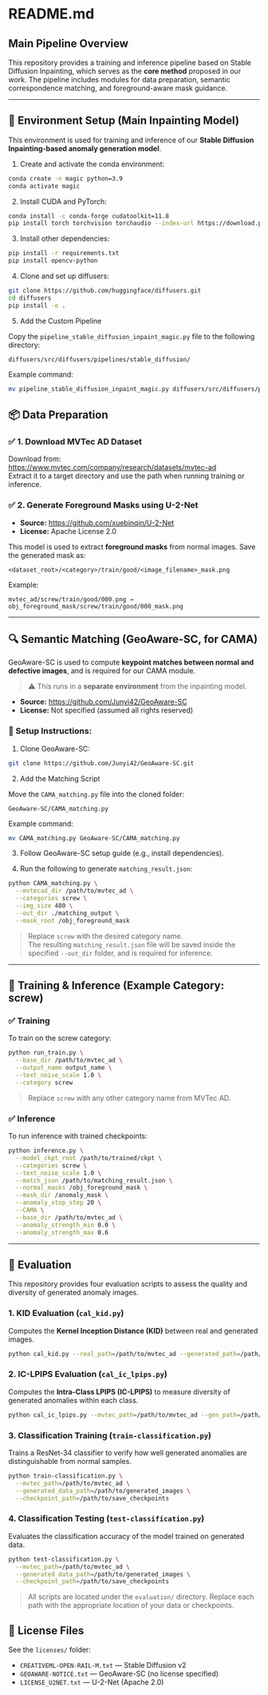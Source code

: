 # README.md

## Main Pipeline Overview

This repository provides a training and inference pipeline based on Stable Diffusion Inpainting, which serves as the **core method** proposed in our work. The pipeline includes modules for data preparation, semantic correspondence matching, and foreground-aware mask guidance.

---

## 🔧 Environment Setup (Main Inpainting Model)

This environment is used for training and inference of our **Stable Diffusion Inpainting-based anomaly generation model**.

1. Create and activate the conda environment:
```bash
conda create -n magic python=3.9
conda activate magic
```

2. Install CUDA and PyTorch:
```bash
conda install -c conda-forge cudatoolkit=11.8
pip install torch torchvision torchaudio --index-url https://download.pytorch.org/whl/cu118 --upgrade
```

3. Install other dependencies:
```bash
pip install -r requirements.txt
pip install opencv-python
```

4. Clone and set up diffusers:
```bash
git clone https://github.com/huggingface/diffusers.git
cd diffusers
pip install -e .
```

5. Add the Custom Pipeline

Copy the `pipeline_stable_diffusion_inpaint_magic.py` file to the following directory:

```
diffusers/src/diffusers/pipelines/stable_diffusion/
```

Example command:

```bash
mv pipeline_stable_diffusion_inpaint_magic.py diffusers/src/diffusers/pipelines/stable_diffusion/
```


## 📦 Data Preparation

### ✅ 1. Download MVTec AD Dataset
Download from: https://www.mvtec.com/company/research/datasets/mvtec-ad  
Extract it to a target directory and use the path when running training or inference.

### ✅ 2. Generate Foreground Masks using U-2-Net
- **Source:** https://github.com/xuebinqin/U-2-Net  
- **License:** Apache License 2.0

This model is used to extract **foreground masks** from normal images.
Save the generated mask as:
```
<dataset_root>/<category>/train/good/<image_filename>_mask.png
```
Example:
```
mvtec_ad/screw/train/good/000.png → obj_foreground_mask/screw/train/good/000_mask.png
```

---

## 🔍 Semantic Matching (GeoAware-SC, for CAMA)

GeoAware-SC is used to compute **keypoint matches between normal and defective images**, and is required for our CAMA module.
> ⚠️ This runs in a **separate environment** from the inpainting model.

- **Source:** https://github.com/Junyi42/GeoAware-SC  
- **License:** Not specified (assumed all rights reserved)

### 🔧 Setup Instructions:

1. Clone GeoAware-SC:
```bash
git clone https://github.com/Junyi42/GeoAware-SC.git
```

2. Add the Matching Script

Move the `CAMA_matching.py` file into the cloned folder:

```
GeoAware-SC/CAMA_matching.py
```

Example command:

```bash
mv CAMA_matching.py GeoAware-SC/CAMA_matching.py
```


3. Follow GeoAware-SC setup guide (e.g., install dependencies).

4. Run the following to generate `matching_result.json`:
```bash
python CAMA_matching.py \
  --mvtecad_dir /path/to/mvtec_ad \
  --categories screw \
  --img_size 480 \
  --out_dir ./matching_output \
  --mask_root /obj_foreground_mask
```

> Replace `screw` with the desired category name.  
The resulting `matching_result.json` file will be saved inside the specified `--out_dir` folder, and is required for inference.
---

## 🚀 Training & Inference (Example Category: screw)

### ✅ Training
To train on the screw category:
```bash
python run_train.py \
  --base_dir /path/to/mvtec_ad \
  --output_name output_name \
  --text_noise_scale 1.0 \
  --category screw
```

> Replace `screw` with any other category name from MVTec AD.
### ✅ Inference
To run inference with trained checkpoints:
```bash
python inference.py \
  --model_ckpt_root /path/to/trained/ckpt \
  --categories screw \
  --text_noise_scale 1.0 \
  --match_json /path/to/matching_result.json \
  --normal_masks /obj_foreground_mask \
  --mask_dir /anomaly_mask \
  --anomaly_stop_step 20 \
  --CAMA \
  --base_dir /path/to/mvtec_ad \
  --anomaly_strength_min 0.0 \
  --anomaly_strength_max 0.6
```

---

## 🧪 Evaluation

This repository provides four evaluation scripts to assess the quality and diversity of generated anomaly images.

### 1. **KID Evaluation** (`cal_kid.py`)

Computes the **Kernel Inception Distance (KID)** between real and generated images.

```bash
python cal_kid.py --real_path=/path/to/mvtec_ad --generated_path=/path/to/generated_images
```

### 2. **IC-LPIPS Evaluation** (`cal_ic_lpips.py`)

Computes the **Intra-Class LPIPS (IC-LPIPS)** to measure diversity of generated anomalies within each class.

```bash
python cal_ic_lpips.py --mvtec_path=/path/to/mvtec_ad --gen_path=/path/to/generated_images
```

### 3. **Classification Training** (`train-classification.py`)

Trains a ResNet-34 classifier to verify how well generated anomalies are distinguishable from normal samples.

```bash
python train-classification.py \
  --mvtec_path=/path/to/mvtec_ad \
  --generated_data_path=/path/to/generated_images \
  --checkpoint_path=/path/to/save_checkpoints
```

### 4. **Classification Testing** (`test-classification.py`)

Evaluates the classification accuracy of the model trained on generated data.

```bash
python test-classification.py \
  --mvtec_path=/path/to/mvtec_ad \
  --generated_data_path=/path/to/generated_images \
  --checkpoint_path=/path/to/save_checkpoints
```

> All scripts are located under the `evaluation/` directory. Replace each path with the appropriate location of your data or checkpoints.





## 📁 License Files

See the `licenses/` folder:
- `CREATIVEML-OPEN-RAIL-M.txt` — Stable Diffusion v2  
- `GEOAWARE-NOTICE.txt` — GeoAware-SC (no license specified)  
- `LICENSE_U2NET.txt` — U-2-Net (Apache 2.0)
